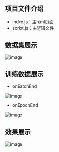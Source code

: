 ## 项目文件介绍
+ index.js：主html页面
+ script.js：主逻辑文件

## 数据集展示
![image](https://user-images.githubusercontent.com/41555864/155906511-a21610be-b86b-4f3d-9556-9f9a99b116d5.png)

## 训练数据展示
+ onBatchEnd

![image](https://user-images.githubusercontent.com/41555864/155906527-764daae0-d21e-4988-9f6f-7503501df39a.png)


+ onEpochEnd

![image](https://user-images.githubusercontent.com/41555864/155906536-4559482b-dd35-44e9-9095-b45b09ad5f8d.png)

## 效果展示
![image](https://user-images.githubusercontent.com/41555864/155906554-695ac6aa-efcb-45f5-ac77-522bfaaec67f.png)
